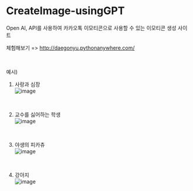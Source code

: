 # CreateImage-usingGPT
Open AI, API를 사용하여 카카오톡 이모티콘으로 사용할 수 있는 이모티콘 생성 사이트

체험해보기 => http://daegonyu.pythonanywhere.com/

<br>

예시) <br>
1) 사랑과 심장 <br>
![image](https://user-images.githubusercontent.com/83442902/229089279-65976dd4-009d-4466-a698-f97e5136a7dc.png)

<br>

2) 교수를 싫어하는 학생 <br>
![image](https://user-images.githubusercontent.com/83442902/229090573-e8d33ccd-ecb9-4833-a879-8a8b39126e54.png)

<br>

3) 야생의 피카츄 <br>
![image](https://user-images.githubusercontent.com/83442902/229140326-29fb50a9-cd6b-45e1-85c1-084063e31d2a.png)

<br>

4) 강아지 <br>
![image](https://user-images.githubusercontent.com/83442902/229272926-16ec9c0f-995a-45e9-880f-9f37e791d27c.png)
